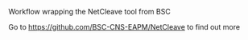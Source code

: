 Workflow wrapping the NetCleave tool from BSC

Go to https://github.com/BSC-CNS-EAPM/NetCleave to find out more
